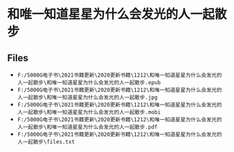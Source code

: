 # 和唯一知道星星为什么会发光的人一起散步

## Files

- `F:/5000G电子书\2021书籍更新\2020更新书籍\1212\和唯一知道星星为什么会发光的人一起散步\和唯一知道星星为什么会发光的人一起散步.epub`
- `F:/5000G电子书\2021书籍更新\2020更新书籍\1212\和唯一知道星星为什么会发光的人一起散步\和唯一知道星星为什么会发光的人一起散步.jpg`
- `F:/5000G电子书\2021书籍更新\2020更新书籍\1212\和唯一知道星星为什么会发光的人一起散步\和唯一知道星星为什么会发光的人一起散步.mobi`
- `F:/5000G电子书\2021书籍更新\2020更新书籍\1212\和唯一知道星星为什么会发光的人一起散步\和唯一知道星星为什么会发光的人一起散步.pdf`
- `F:/5000G电子书\2021书籍更新\2020更新书籍\1212\和唯一知道星星为什么会发光的人一起散步\files.txt`
